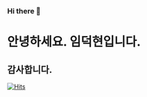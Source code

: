 ### Hi there 👋

# 안녕하세요. 임덕현입니다.
<!-- 
## 저는 지난 3년 동안 엣데이터에서 개발자로 활동하였습니다. 다양한 프로젝트와 팀원들과의 협업을 통해 성장할 수 있는 기회를 얻었고, 이를 바탕으로 새 회사에서도 더 나은 성과를 
## 내기 위해 최선을 다하겠습니다. 새로운 환경에서도 빠르게 적응하고, 팀원들과 원활한 소통을 통해 함께 발전해 나가고 싶습니다. 많은 지도와 피드백 부탁드립니다. -->

## 감사합니다.

[![Hits](https://hits.seeyoufarm.com/api/count/incr/badge.svg?url=https%3A%2F%2Fgithub.com%2Flimforever00%2Flimforever00&count_bg=%2379C83D&title_bg=%23555555&icon=&icon_color=%23E7E7E7&title=hits&edge_flat=false)](https://hits.seeyoufarm.com)

<!--
**limforever00/limforever00** is a ✨ _special_ ✨ repository because its `README.md` (this file) appears on your GitHub profile.

Here are some ideas to get you started:

- 🔭 I’m currently working on ...
- 🌱 I’m currently learning ...
- 👯 I’m looking to collaborate on ...
- 🤔 I’m looking for help with ...
- 💬 Ask me about ...
- 📫 How to reach me: ...
- 😄 Pronouns: ...
- ⚡ Fun fact: ...
-->
